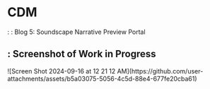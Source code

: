 # CDM
<html>:
  <body>
    <hl>: Blog 5: Soundscape Narrative Preview Portal </hl>
      <h2>: Screenshot of Work in Progress </h2>
  ![Screen Shot 2024-09-16 at 12 21 12 AM](https://github.com/user-attachments/assets/b5a03075-5056-4c5d-88e4-677fe20cba61)
  </body>
</html>
